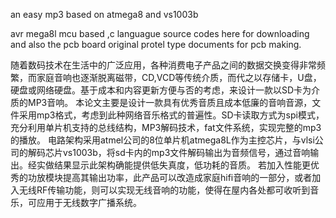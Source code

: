 an easy mp3 based on atmega8 and vs1003b

avr mega8l mcu based ,c languague  source codes here for downloading
and also the pcb board original protel type documents for pcb making.

随着数码技术在生活中的广泛应用，各种消费电子产品之间的数据交换变得非常频繁，而家庭音响也逐渐脱离磁带，CD,VCD等传统介质，而代之以存储卡，U盘，硬盘或网络硬盘。基于成本和内容更新方便与否的考虑，来设计一款以SD卡为介质的MP3音响。
本论文主要是设计一款具有优秀音质且成本低廉的音响音源，文件采用mp3格式，考虑到此种网络音乐格式的普遍性。SD卡读取方式为spi模式，充分利用单片机支持的总线结构，MP3解码技术，fat文件系统，实现完整的mp3的播放。
电路架构采用atmel公司的8位单片机atmega8L作为主控芯片，与vlsi公司的解码芯片vs1003b，将sd卡内的mp3文件解码输出为音频信号，通过音响输出。经实做结果显示此架构确能提供低失真度，低功耗的音质。
若加入性能更优秀的功放模块提高其输出功率，此产品可以改造成家庭hifi音响的一部分，或者加入无线RF传输功能，则可以实现无线音响的功能，使得在屋内各处都可收听到音乐，可应用于无线数字广播系统。

